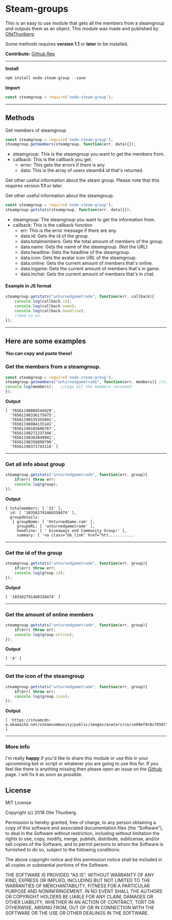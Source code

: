 # Steam-groups
This is an easy to use module that gets all the members from a steamgroup and outputs them as an object.
This module was made and published by [OlleThunberg](https://github.com/ThunbergOlle).

Some methods requires **version 1.1** or **later** to be installed.

**Contribute:** [Github Rep](https://github.com/ThunbergOlle/steamgroup)


---
**Install**
```js
npm install node-steam-group --save
```
**Import**
```js
const steamgroup = require('node-steam-group');
```
---
## Methods
Get members of steamgroup
```js
const steamgroup = require('node-steam-group');
steamgroup.getmembers(steamgroup, function(err, data){});
```
- steamgroup: This is the steamgroup you want to get the members from.
- callback: This is the callback you get.
  - error: This gets the errors if there is any
  - data: This is the array of users steam64 id that's returned.

Get other useful information about the steam group. Please note that this requires version **1.1** or later.

Get other useful information about the steamgroup.
```js
const steamgroup = require('node-steam-group');
steamgroup.getstats(steamgroup, function(err, data){});
```
- steamgroup: The steamgroup you want to get the information from.
- callback: This is the callback function
  - err: This is the error message if there are any.
  - data.id: Gets the id of the group.
  - data.totalmembers: Gets the total amount of members of the group.
  - data.name: Gets the name of the steamgroup. (Not the URL)
  - data.headline: Gets the headline of the steamgroup.
  - data.icon: Gets the avatar icon URL of the steamgroup.
  - data.online: Gets the current amount of members that's online.
  - data.ingame: Gets the current amount of members that's in game.
  - data.inchat: Gets the current amount of members that's in chat.
#### Example in JS format
```js
steamgroup.getstats("unturnedgametrade", function(err, callback){
    console.log(callback.id);
    console.log(callback.name);
    console.log(callback.headline);
    //And so on. 
});
```

---
## Here are some examples
**You can copy and paste these!**

### Get the members from a steamgroup.
```js
const steamgroup = require('node-steam-group');
steamgroup.getmembers("unturnedgametrade", function(err, members){ //Calls the function
console.log(members);   //Logs all the members recieved
});
```
**Output**
```
[ '76561198089544929',
  '76561198336175675',
  '76561198155355891',
  '76561198084135141',
  '76561198183606787',
  '76561198271237346',
  '76561198363049941',
  '76561198356899796',
  '76561198371743116' ]
```
---
### Get all info about group
```js
steamgroup.getstats("unturnedgametrade", function(err, group){
    if(err) throw err;
    console.log(group);
});
```

**Output**
```
{ totalmembers: [ '22' ],
  id: [ '103582791460358474' ],
  groupdetails:
   { groupName: [ 'UnturnedGame.com' ],
     groupURL: [ 'unturnedgametrade' ],
     headline: [ ' Giveaways and Community Group!' ],
     summary: [ '<a class="bb_link" href="htt...........
```
---
### Get the id of the group
```js
steamgroup.getstats("unturnedgametrade", function(err, group){
    if(err) throw err;
    console.log(group.id);
});
```
**Output**
```
[ '103582791460358474' ]
```
---
### Get the amount of online members
```js
steamgroup.getstats("unturnedgametrade", function(err, group){
    if(err) throw err;
    console.log(group.online);
});
```
**Output**
```
[ '4' ]
```
---
### Get the icon of the steamgroup
```js
steamgroup.getstats("unturnedgametrade", function(err, group){
    if(err) throw err;
    console.log(group.icon);
});
```
**Output**
```
[ 'https://steamcdn-a.akamaihd.net/steamcommunity/public/images/avatars/ce/ce99ef9c0cf05071aef380294f0cd9aefd431256.jpg' ]
```
---
### More info
I'm really **happy** if you'd like to share this module or use this in your upcomming bot or script or whatever you are going to use this for. If you feel like there is anything missing then please open an issue on the [Github](https://github.com/ThunbergOlle/steamgroup) page. I will fix it as soon as possible.

## License
MIT License

Copyright (c) 2018 Olle Thunberg

Permission is hereby granted, free of charge, to any person obtaining a copy
of this software and associated documentation files (the "Software"), to deal
in the Software without restriction, including without limitation the rights
to use, copy, modify, merge, publish, distribute, sublicense, and/or sell
copies of the Software, and to permit persons to whom the Software is
furnished to do so, subject to the following conditions:

The above copyright notice and this permission notice shall be included in all
copies or substantial portions of the Software.

THE SOFTWARE IS PROVIDED "AS IS", WITHOUT WARRANTY OF ANY KIND, EXPRESS OR
IMPLIED, INCLUDING BUT NOT LIMITED TO THE WARRANTIES OF MERCHANTABILITY,
FITNESS FOR A PARTICULAR PURPOSE AND NONINFRINGEMENT. IN NO EVENT SHALL THE
AUTHORS OR COPYRIGHT HOLDERS BE LIABLE FOR ANY CLAIM, DAMAGES OR OTHER
LIABILITY, WHETHER IN AN ACTION OF CONTRACT, TORT OR OTHERWISE, ARISING FROM,
OUT OF OR IN CONNECTION WITH THE SOFTWARE OR THE USE OR OTHER DEALINGS IN THE
SOFTWARE.

